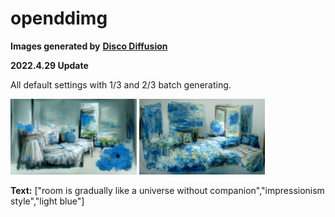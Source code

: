 # openddimg
**Images generated by** [**Disco Diffusion**](https://github.com/alembics/disco-diffusion)

**2022.4.29 Update**

All default settings with 1/3 and 2/3 batch generating. 

<img src="img/img01.png" width="40%">
<img src="img/img02.png" width="40%">

**Text:** ["room is gradually like a universe without companion","impressionism style","light blue"]
